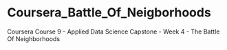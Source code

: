 # Coursera_Battle_Of_Neigborhoods
Coursera Course 9 - Applied Data Science Capstone - Week 4 - The Battle Of Neighborhoods
